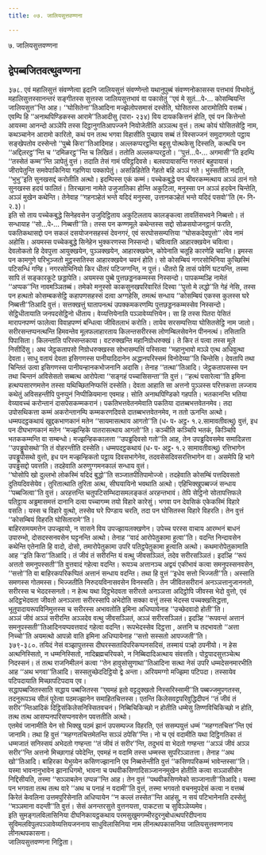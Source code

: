 ```yaml
---
title: ०७. जालियसुत्तवण्णना

---
```

७. जालियसुत्तवण्णना  


## द्वेपब्बजितवत्थुवण्णना

३७८. एवं महालिसुत्तं संवण्णेत्वा इदानि जालियसुत्तं संवण्णेन्तो यथानुपुब्बं संवण्णनोकासस्स पत्तभावं विभावेतुं, महालिसुत्तस्सानन्तरं सङ्गीतस्स सुत्तस्स जालियसुत्तभावं वा पकासेतुं ‘‘एवं मे सुतं…पे॰… कोसम्बियन्ति जालियसुत्त’’न्ति आह। ‘‘घोसितेना’’तिआदिना मज्झेलोपसमासं दस्सेति, घोसितस्स आरामोतिपि वत्तब्बं। एवम्पि हि ‘‘अनाथपिण्डिकस्स आरामे’’तिआदीसु (पारा॰ २३४) विय दायककित्तनं होति, एवं पन कित्तेन्तो आयस्मा आनन्दो अञ्ञेपि तस्स दिट्ठानुगतिआपज्जने नियोजेतीति अञ्ञत्थ वुत्तं। तत्थ कोयं घोसितसेट्ठि नाम, कथञ्चानेन आरामो कारितो, कथं पन तत्थ भगवा विहासीति पुच्छाय सब्बं तं विस्सज्जनं समुदागमतो पट्ठाय सङ्खेपतोव दस्सेन्तो ‘‘पुब्बे किरा’’तिआदिमाह। अल्लकप्परट्ठन्ति बहूसु पोत्थकेसु दिस्सति, कत्थचि पन ‘‘अद्दिलरट्ठ’’न्ति च ‘‘दमिळरट्ठ’’न्ति च लिखितं। ततोति अल्लकप्परट्ठतो। ‘‘पुत्तं…पे॰… अगमासी’’ति इदम्पि ‘‘तस्सेतं कम्म’’न्ति ञापेतुं वुत्तं। तदाति तेसं गामं पविट्ठदिवसे। बलवपायासन्ति गरुतरं बहुपायासं। जीरापेतुन्ति समवेपाकिनिया गहणिया पक्कापेतुं। असन्निहितेति गेहतो बहि अञ्ञं गते। भुस्सतीति नदति, ‘‘भुभु’’इति सुनखसद्दं करोतीति अत्थो। इदम्पिस्स एकं कम्मं। पच्चेकबुद्धे पन चीवरकम्मत्थाय अञ्ञं ठानं गते सुनखस्स हदयं फालितं। तिरच्छाना नामेते उजुजातिका होन्ति अकुटिला, मनुस्सा पन अञ्ञं हदयेन चिन्तेति, अञ्ञं मुखेन कथेन्ति। तेनेवाह ‘‘गहनञ्हेतं भन्ते यदिदं मनुस्सा, उत्तानकञ्हेतं भन्ते यदिदं पसवो’’ति (म॰ नि॰ २.३)।  
इति सो ताय पच्चेकबुद्धे सिनेहवसेन उजुदिट्ठिताय अकुटिलताय कालङ्कत्वा तावतिंसभवने निब्बत्तो। तं सन्धायाह ‘‘सो…पे॰… निब्बत्ती’’ति। तस्स पन कण्णमूले कथेन्तस्स सद्दो सोळसयोजनट्ठानं फरति, पकतिकथासद्दो पन सकलं दसयोजनसहस्सं देवनगरं, एवं सरघोससम्पत्तिया ‘‘घोसकदेवपुत्तो’’ त्वेव नामं अहोसि। अयमस्स पच्चेकबुद्धे सिनेहेन भुक्करणस्स निस्सन्दो। चवित्वाति आहारक्खयेन चवित्वा। देवलोकतो हि देवपुत्ता आयुक्खयेन, पुञ्ञक्खयेन, आहारक्खयेन, कोपेनाति चतूहि कारणेहि चवन्ति। इमस्स पन कामगुणे परिभुञ्जतो मुट्ठस्सतिस्स आहारक्खयेन चवनं होति। सो कोसम्बियं नगरसोभिनिया कुच्छिस्मिं पटिसन्धिं गण्हि। नगरसोभिनियो किर धीतरं पटिजग्गन्ति, न पुत्तं। धीतरो हि तासं पवेणिं घटयन्ति, तस्मा सापि तं सङ्कारकूटे छड्डापेति। अयमस्स पुब्बे पुत्तछड्डनकम्मस्स निस्सन्दो। पापकम्मञ्हि नामेतं ‘‘अप्पक’’न्ति नावमञ्ञितब्बं। तमेको मनुस्सो काकसुनखपरिवारितं दिस्वा ‘‘पुत्तो मे लद्धो’’ति गेहं नेसि, तस्स पन हत्थतो कोसम्बकसेट्ठि कहापणसहस्सं दत्वा अग्गहेसि, तमत्थं सन्धाय ‘‘कोसम्बियं एकस्स कुलस्स घरे निब्बत्ती’’तिआदि वुत्तं। सत्तक्खत्तुं घातापनत्थं उपक्कमकरणम्पि पुत्तछड्डनकम्मस्सेव निस्सन्दो। सेट्ठिधीतायाति जनपदसेट्ठिनो धीताय। वेय्यत्तियेनाति पञ्ञावेय्यत्तियेन। सा हि तस्स पितरा पेसितं मारापनपण्णं फालेत्वा विवाहपण्णं बन्धित्वा जीवितलाभं करोति। तायेव सरसम्पत्तिया घोसितसेट्ठि नाम जातो।  
सरीरसन्तप्पनत्थन्ति हिमवन्तेव मूलफलाहारताय किलन्तसरीरस्स लोणम्बिलसेवनेन पीननत्थं। तसिताति पिपासिता। किलन्ताति परिस्सन्तकाया। वटरुक्खन्ति महानिग्रोधरुक्खं। ते किर तं पत्वा तस्स मूले निसीदिंसु। अथ जेट्ठकतापसो निग्रोधरुक्खस्स सोभासम्पत्तिं पस्सित्वा ‘‘महानुभावो मञ्ञे एत्थ अधिवुत्था देवता। साधु वतायं देवता इसिगणस्स पानीयादिदानेन अद्धानपरिस्समं विनोदेय्या’’ति चिन्तेसि। देवतापि तथा चिन्तितं उत्वा इसिगणस्स पानीयन्हानकभोजनानि अदासि। तेनाह ‘‘तत्था’’तिआदि। जेट्ठकतापसस्स पन तथा चिन्तनं अविसेसतो सब्बत्थ आरोपेत्वा ‘‘सङ्गहं पच्चासिसन्ता’’ति वुत्तं। ‘‘हत्थं पसारेत्वा’’ति इमिना हत्थप्पसारणमत्तेन तस्सा यथिच्छितनिप्फत्तिं दस्सेति। देवता आहाति सा अत्तनो पुञ्ञस्स परित्तकत्ता लज्जाय कथेतुं अविसहन्तीपि पुनप्पुनं निप्पीळियमाना एवमाह। सोति अनाथपिण्डिको गहपति। भतकानन्ति भतिया वेय्यावच्चं करोन्तानं दासपेसकम्मकरानं। पकतिभत्तवेतनमेवाति पकतिया दातब्बभत्तवेतनमेव। तदा उपोसथिकत्ता कम्मं अकरोन्तानम्पि कम्मकरणदिवसे दातब्बभत्तवेतनमेव, न ततो ऊनन्ति अत्थो। धम्मपदट्ठकथायं खुद्दकभाणकानं मतेन ‘‘सायमासत्थाय आगतो’’ति (ध॰ प॰ अट्ठ॰ १.२.सामावतीवत्थु) वुत्तं, इध पन दीघभाणकानं मतेन ‘‘मज्झन्हिके पातरासत्थाय आगतो’’ति। कञ्चीति कञ्चिपि भतकं, किञ्चिपि भतककम्मन्ति वा सम्बन्धो। मज्झन्हिककालत्ता ‘‘उपड्ढदिवसो गतो’’ति आह, तेन उपड्ढदिवसमेव समादिन्नत्ता ‘‘उपड्ढूपोसथो’’ति तं वोहरन्तीति दस्सेति। धम्मपदट्ठकथायं (ध॰ प॰ अट्ठ॰ १.२ सामावतीवत्थु) रत्तिभागेन उपड्ढूपोसथो वुत्तो, इध पन मज्झन्हिकतो पट्ठाय दिवसभागेनेव, तदवसेसदिवसरत्तिभागेन वा। असमेपि हि भागे उपड्ढसद्दो पवत्तति। तदहेवाति अरुणुग्गमनकालं सन्धाय वुत्तं।  
‘‘घोसोपि खो दुल्लभो लोकस्मिं यदिदं बुद्धो’’ति सञ्जातपीतिपामोज्जो। तदहेवाति कोसम्बिं पत्तदिवसतो दुतियदिवसेयेव। तुरितात्थाति तुरिता अत्थ, सीघयायिनो भवथाति अत्थो। एहिभिक्खुपब्बज्जं सन्धाय ‘‘पब्बजित्वा’’ति वुत्तं। अरहत्तन्ति चतुपटिसम्भिदासमलङ्कतं अरहन्तभावं। तेपि सेट्ठिनो सोतापत्तिफले पतिट्ठाय अड्ढमासमत्तं दानानि दत्वा पच्चागम्म तयो विहारे कारेसुं। भगवा पन देवसिकं एकेकस्मिं विहारे वसति। यस्स च विहारे वुत्थो, तस्सेव घरे पिण्डाय चरति, तदा पन घोसितस्स विहारे विहरति। तेन वुत्तं ‘‘कोसम्बियं विहरति घोसितारामे’’ति।  
बाहिरसमयमत्तेन उपज्झायो, न सासने विय उपज्झायलक्खणेन। उपेच्च परस्स वाचाय आरम्भनं बाधनं उपारम्भो, दोसदस्सनवसेन घट्टनन्ति अत्थो। तेनाह ‘‘वादं आरोपेतुकामा हुत्वा’’ति। वदन्ति निन्दावसेन कथेन्ति एतेनाति हि वादो, दोसो, तमारोपेतुकामा उपरि पतिट्ठपेतुकामा हुत्वाति अत्थो। कथमारोपेतुकामाति आह ‘‘इति किरा’’तिआदि। तं जीवं तं सरीरन्ति यं वत्थु जीवसञ्ञितं, तदेव सरीरसञ्ञितं। इदञ्हि ‘‘रूपं अत्ततो समनुपस्सती’’ति वुत्तवादं गहेत्वा वदन्ति। रूपञ्च अत्तानञ्च अद्वयं एकीभावं कत्वा समनुपस्सनवसेन, ‘‘सत्तो’’ति वा बाहिरकपरिकप्पितं अत्तानं सन्धाय वदन्ति। तथा हि वुत्तं ‘‘इधेव सत्तो भिज्जती’’ति। अस्साति समणस्स गोतमस्स। भिज्जतीति निरुदयविनासवसेन विनस्सति। तेन जीवितसरीरानं अनञ्ञत्तानुजाननतो, सरीरस्स च भेददस्सनतो। न हेत्थ यथा दिट्ठभेदवता सरीरतो अनञ्ञत्ता अदिट्ठोपि जीवस्स भेदो वुत्तो, एवं अदिट्ठभेदवता जीवतो अनञ्ञत्ता सरीरस्सापि अभेदोति सक्का वत्तुं तस्स भेदस्स पच्चक्खसिद्धत्ता, भूतुपादायरूपविनिमुत्तस्स च सरीरस्स अभावतोति इमिना अधिप्पायेनाह ‘‘उच्छेदवादो होती’’ति।  
अञ्ञं जीवं अञ्ञं सरीरन्ति अञ्ञदेव वत्थु जीवसञ्ञितं, अञ्ञं सरीरसञ्ञितं। इदञ्हि ‘‘रूपवन्तं अत्तानं समनुपस्सती’’तिआदिनयप्पवत्तवादं गहेत्वा वदन्ति। रूपभेदस्सेव दिट्ठत्ता , अत्तनि च तदभावतो ‘‘अत्ता निच्चो’’ति अयमत्थो आपन्नो वाति इमिना अधिप्पायेनाह ‘‘सत्तो सस्सतो आपज्जती’’ति।  
३७९-३८०. तयिदं नेसं वञ्झापुत्तस्स दीघरस्सतादिपरिकप्पनसदिसं, तस्मायं पञ्हो ठपनीयो। न हेस अत्थनिस्सितो, न धम्मनिस्सितो, नादिब्रह्मचरियको, न निब्बिदादिअत्थाय संवत्तति। पोट्ठपादसुत्तञ्चेत्थ निदस्सनं। तं तत्थ राजनिमीलनं कत्वा ‘‘तेन हावुसोसुणाथा’’तिआदिना सत्था नेसं उपरि धम्मदेसनमारभीति आह ‘‘अथ भगवा’’तिआदि। सस्सतुच्छेददिट्ठियो द्वे अन्ता। अरियमग्गो मज्झिमा पटिपदा। तस्सायेव पटिपदायाति मिच्छापटिपदाय एव।  
सद्धापब्बजितस्साति सद्धाय पब्बजितस्स ‘‘एवमहं इतो वट्टदुक्खतो निस्सरिस्सामी’’ति पब्बज्जमुपगतस्स, तदनुरूपञ्च सीलं पूरेत्वा पठमज्झानेन समाहितचित्तस्स। एतन्ति किलेसवट्टपरिवुद्धिदीपनं ‘‘तं जीवं तं सरीर’’न्तिआदिकं दिट्ठिसंकिलेसनिस्सितवचनं। निब्बिचिकिच्छो न होतीति धम्मेसु तिण्णविचिकिच्छो न होति, तत्थ तत्थ आसप्पनपरिसप्पनवसेन पवत्ततीति अत्थो।  
एतमेवं जानामीति येन सो भिक्खु पठमं झानं उपसम्पज्ज विहरति, एतं ससम्पयुत्तं धम्मं ‘‘महग्गतचित्त’’न्ति एवं जानामि। तथा हि वुत्तं ‘‘महग्गतचित्तमेतन्ति सञ्ञं ठपेसि’’न्ति। नो च एवं वदामीति यथा दिट्ठिगतिका तं धम्मजातं सनिस्सयं अभेदतो गण्हन्ता ‘‘तं जीवं तं सरीर’’न्ति, तदुभयं वा भेदतो गण्हन्ता ‘‘अञ्ञं जीवं अञ्ञ सरीर’’न्ति अत्तनो मिच्छागाहं पवेदेन्ति, एवमहं न वदामि तस्स धम्मस्स सुपरिञ्ञातत्ता। तेनाह ‘‘अथ खो’’तिआदि। बाहिरका येभुय्येन कसिणज्झानानि एव निब्बत्तेन्तीति वुत्तं ‘‘कसिणपरिकम्मं भावेन्तस्सा’’ति। यस्मा भावनानुभावेन झानाधिगमो, भावना च पथवीकसिणादिसञ्जाननमुखेन होतीति कत्वा सञ्ञासीसेन निद्दिसीयति, तस्मा ‘‘सञ्ञाबलेन उप्पन्न’’न्ति आह। तेन वुत्तं ‘‘पथवीकसिणमेको सञ्जानाती’’तिआदि। यस्मा पन भगवता तत्थ तत्थ वारे ‘‘अथ च पनाहं न वदामी’’ति वुत्तं, तस्मा भगवतो वचनमुपदेसं कत्वा न वत्तब्बं किरेतं केवलिना उत्तमपुरिसेनाति अधिप्पायेन ‘‘न कल्लं तस्सेत’’न्ति आहंसु, न सयं पटिभानेनाति दस्सेतुं ‘‘मञ्ञमाना वदन्ती’’ति वुत्तं। सेसं अनन्तरसुत्ते वुत्तनयत्ता, पाकटत्ता च सुविञ्ञेय्यमेव।  
इति सुमङ्गलविलासिनिया दीघनिकायट्ठकथाय परमसुखुमगम्भीरदुरनुबोधत्थपरिदीपनाय सुविमलविपुलपञ्ञावेय्यत्तियजननाय साधुविलासिनिया नाम लीनत्थपकासनिया जालियसुत्तवण्णनाय लीनत्थपकासना।  
जालियसुत्तवण्णना निट्ठिता।  